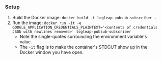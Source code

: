 ### Setup

1. Build the Docker image: `docker build -t logleap-pubsub-subscriber .`
1. Run the image: `docker run -it -e GOOGLE_APPLICATION_CREDENTIALS_PLAINTEXT='<contents of credentials JSON with newlines removed>' logleap-pubsub-subscriber`
    - Note the single-quotes surrounding the environment variable's value.
    - The `-it` flag is to make the container's STDOUT show up in the Docker window you have open. 